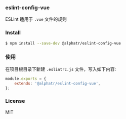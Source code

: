 ### eslint-config-vue

ESLint 适用于 `.vue` 文件的规则

### Install

```bash
$ npm install --save-dev @alphatr/eslint-config-vue
```

### 使用

在项目根目录下新建 `.eslintrc.js` 文件，写入如下内容:

```javascript
module.exports = {
    extends: '@alphatr/eslint-config-vue',
};

```

### License

MIT
